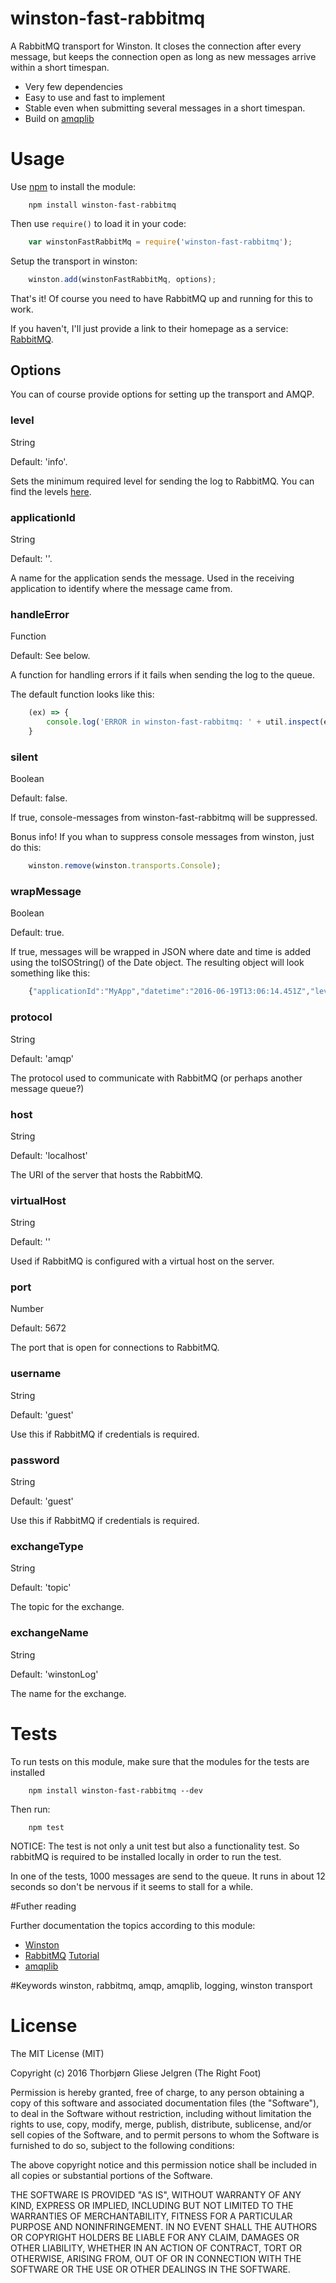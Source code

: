 # winston-fast-rabbitmq

A RabbitMQ transport for Winston. It closes the connection after every message, but keeps the connection open as long as new messages arrive within a short timespan.

* Very few dependencies
* Easy to use and fast to implement
* Stable even when submitting several messages in a short timespan.
* Build on [amqplib](https://www.npmjs.com/package/amqplib)

# Usage

Use [npm](https://www.npmjs.com/) to install the module:

```
	npm install winston-fast-rabbitmq
```

Then use `require()` to load it in your code:

```javascript
	var winstonFastRabbitMq = require('winston-fast-rabbitmq');
```

Setup the transport in winston:

```javascript
	winston.add(winstonFastRabbitMq, options);
```

That's it! Of course you need to have RabbitMQ up and running for this to work.

If you haven't, I'll just provide a link to their homepage as a service: [RabbitMQ](https://www.rabbitmq.com/).

## Options

You can of course provide options for setting up the transport and AMQP.


### level

String

Default: 'info'.

Sets the minimum required level for sending the log to RabbitMQ. You can find the levels [here](https://www.npmjs.com/package/winston#logging-levels).


### applicationId

String

Default: ''.

A name for the application sends the message. Used in the receiving application to identify where the message came from.


### handleError

Function

Default: See below.

A function for handling errors if it fails when sending the log to the queue.

The default function looks like this:
```javascript
	(ex) => {
		console.log('ERROR in winston-fast-rabbitmq: ' + util.inspect(ex, { depth: null }));
	}
```


### silent

Boolean

Default: false.

If true, console-messages from winston-fast-rabbitmq will be suppressed. 

Bonus info! If you whan to suppress console messages from winston, just do this:

```javascript
	winston.remove(winston.transports.Console);
```


### wrapMessage

Boolean

Default: true.

If true, messages will be wrapped in JSON where date and time is added using the toISOString() of the Date object.
The resulting object will look something like this: 

```javascript
	{"applicationId":"MyApp","datetime":"2016-06-19T13:06:14.451Z","level":"info","message":"We're testing the module!"}
```

### protocol

String

Default: 'amqp'

The protocol used to communicate with RabbitMQ (or perhaps another message queue?)


### host

String

Default: 'localhost'

The URI of the server that hosts the RabbitMQ.


### virtualHost

String

Default: ''

Used if RabbitMQ is configured with a virtual host on the server.


### port

Number

Default: 5672

The port that is open for connections to RabbitMQ.

### username

String

Default: 'guest'

Use this if RabbitMQ if credentials is required.


### password

String

Default: 'guest'

Use this if RabbitMQ if credentials is required.


### exchangeType

String

Default: 'topic'

The topic for the exchange.


### exchangeName

String

Default: 'winstonLog'

The name for the exchange.


# Tests

To run tests on this module, make sure that the modules for the tests are installed

```
	npm install winston-fast-rabbitmq --dev
```

Then run:

```
	npm test
```

NOTICE: The test is not only a unit test but also a functionality test. So rabbitMQ is required to be installed locally in order to run the test.

In one of the tests, 1000 messages are send to the queue. It runs in about 12 seconds so don't be nervous if it seems to stall for a while.


#Futher reading

Further documentation the topics according to this module:

* [Winston](https://www.npmjs.com/package/winston)
* [RabbitMQ](https://www.rabbitmq.com/documentation.html) [Tutorial](https://www.rabbitmq.com/getstarted.html)
* [amqplib](https://www.npmjs.com/package/amqplib)

#Keywords
winston, rabbitmq, amqp, amqplib, logging, winston transport

# License

The MIT License (MIT)

Copyright (c) 2016 Thorbjørn Gliese Jelgren (The Right Foot)

Permission is hereby granted, free of charge, to any person obtaining a copy
of this software and associated documentation files (the "Software"), to deal
in the Software without restriction, including without limitation the rights
to use, copy, modify, merge, publish, distribute, sublicense, and/or sell
copies of the Software, and to permit persons to whom the Software is
furnished to do so, subject to the following conditions:

The above copyright notice and this permission notice shall be included in all
copies or substantial portions of the Software.

THE SOFTWARE IS PROVIDED "AS IS", WITHOUT WARRANTY OF ANY KIND, EXPRESS OR
IMPLIED, INCLUDING BUT NOT LIMITED TO THE WARRANTIES OF MERCHANTABILITY,
FITNESS FOR A PARTICULAR PURPOSE AND NONINFRINGEMENT. IN NO EVENT SHALL THE
AUTHORS OR COPYRIGHT HOLDERS BE LIABLE FOR ANY CLAIM, DAMAGES OR OTHER
LIABILITY, WHETHER IN AN ACTION OF CONTRACT, TORT OR OTHERWISE, ARISING FROM,
OUT OF OR IN CONNECTION WITH THE SOFTWARE OR THE USE OR OTHER DEALINGS IN THE
SOFTWARE.

